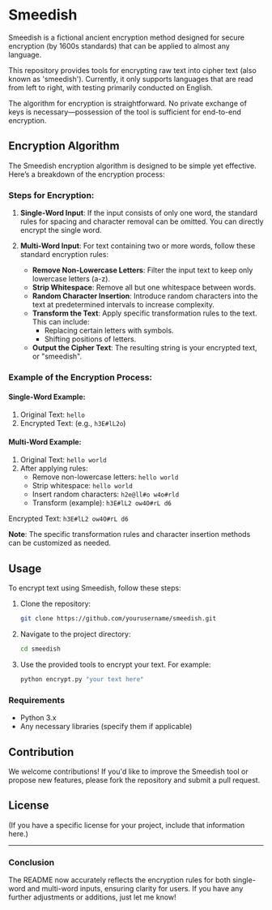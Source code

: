 # Smeedish

Smeedish is a fictional ancient encryption method designed for secure encryption (by 1600s standards) that can be applied to almost any language.

This repository provides tools for encrypting raw text into cipher text (also known as 'smeedish'). Currently, it only supports languages that are read from left to right, with testing primarily conducted on English.

The algorithm for encryption is straightforward. No private exchange of keys is necessary—possession of the tool is sufficient for end-to-end encryption.

## Encryption Algorithm

The Smeedish encryption algorithm is designed to be simple yet effective. Here’s a breakdown of the encryption process:

### Steps for Encryption:

1. **Single-Word Input**: If the input consists of only one word, the standard rules for spacing and character removal can be omitted. You can directly encrypt the single word.

2. **Multi-Word Input**: For text containing two or more words, follow these standard encryption rules:
   - **Remove Non-Lowercase Letters**: Filter the input text to keep only lowercase letters (a-z).
   - **Strip Whitespace**: Remove all but one whitespace between words.
   - **Random Character Insertion**: Introduce random characters into the text at predetermined intervals to increase complexity.
   - **Transform the Text**: Apply specific transformation rules to the text. This can include:
     - Replacing certain letters with symbols.
     - Shifting positions of letters.
   - **Output the Cipher Text**: The resulting string is your encrypted text, or "smeedish".

### Example of the Encryption Process:

#### Single-Word Example:
1. Original Text: `hello`
2. Encrypted Text: (e.g., `h3E#lL2o`)

#### Multi-Word Example:
1. Original Text: `hello world`
2. After applying rules:
   - Remove non-lowercase letters: `hello world`
   - Strip whitespace: `hello world`
   - Insert random characters: `h2e@ll#o w4o#rld`
   - Transform (example): `h3E#lL2 ow4O#rL d6`

Encrypted Text: `h3E#lL2 ow4O#rL d6`

**Note**: The specific transformation rules and character insertion methods can be customized as needed.

## Usage

To encrypt text using Smeedish, follow these steps:

1. Clone the repository:
   ```bash
   git clone https://github.com/yourusername/smeedish.git
   ```
   
2. Navigate to the project directory:
   ```bash
   cd smeedish
   ```

3. Use the provided tools to encrypt your text. For example:
   ```bash
   python encrypt.py "your text here"
   ```

### Requirements

- Python 3.x
- Any necessary libraries (specify them if applicable)

## Contribution

We welcome contributions! If you'd like to improve the Smeedish tool or propose new features, please fork the repository and submit a pull request.

## License

(If you have a specific license for your project, include that information here.)

---

### Conclusion

The README now accurately reflects the encryption rules for both single-word and multi-word inputs, ensuring clarity for users. If you have any further adjustments or additions, just let me know!
